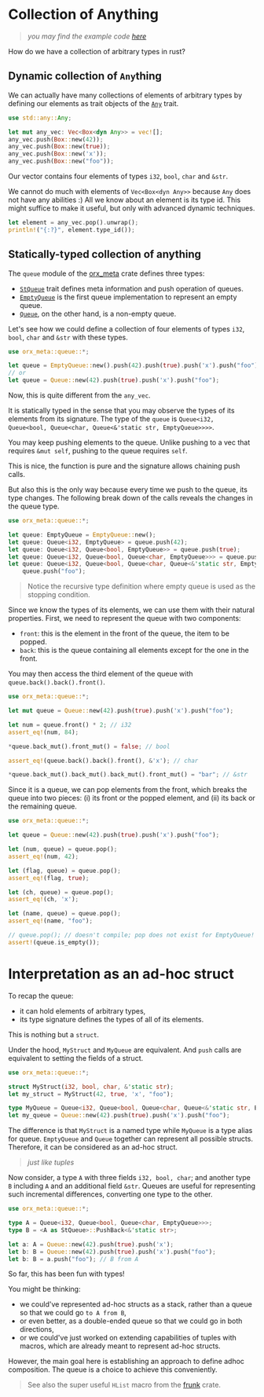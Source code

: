 # Collection of Anything

> *you may find the example code [here](https://github.com/orxfun/orx-meta/blob/main/examples/1_collection_of_anything.rs)*

How do we have a collection of arbitrary types in rust?

## Dynamic collection of `Any`thing

We can actually have many collections of elements of arbitrary types by defining our elements as trait objects of the [`Any`](https://doc.rust-lang.org/std/any/trait.Any.html) trait.

```rust
use std::any::Any;

let mut any_vec: Vec<Box<dyn Any>> = vec![];
any_vec.push(Box::new(42));
any_vec.push(Box::new(true));
any_vec.push(Box::new('x'));
any_vec.push(Box::new("foo"));
```

Our vector contains four elements of types `i32`, `bool`, `char` and `&str`.

We cannot do much with elements of `Vec<Box<dyn Any>>` because `Any` does not have any abilities :) All we know about an element is its type id. This might suffice to make it useful, but only with advanced dynamic techniques.

```rust
let element = any_vec.pop().unwrap();
println!("{:?}", element.type_id());
```

## Statically-typed collection of anything

The `queue` module of the [orx_meta](https://github.com/orxfun/orx-meta/) crate defines three types:

* [`StQueue`](https://docs.rs/orx-meta/latest/orx_meta/queue/trait.StQueue.html) trait defines meta information and push operation of queues.
* [`EmptyQueue`](https://docs.rs/orx-meta/latest/orx_meta/queue/struct.EmptyQueue.html) is the first queue implementation to represent an empty queue.
* [`Queue`](https://docs.rs/orx-meta/latest/orx_meta/queue/struct.Queue.html), on the other hand, is a non-empty queue.

Let's see how we could define a collection of four elements of types `i32`, `bool`, `char` and `&str` with these types.

```rust
use orx_meta::queue::*;

let queue = EmptyQueue::new().push(42).push(true).push('x').push("foo");
// or
let queue = Queue::new(42).push(true).push('x').push("foo");
```

Now, this is quite different from the `any_vec`.

It is statically typed in the sense that you may observe the types of its elements from its signature. The type of the `queue` is `Queue<i32, Queue<bool, Queue<char, Queue<&'static str, EmptyQueue>>>>`.

You may keep pushing elements to the queue. Unlike pushing to a vec that requires `&mut self`, pushing to the queue requires `self`.

This is nice, the function is pure and the signature allows chaining push calls.

But also this is the only way because every time we push to the queue, its type changes. The following break down of the calls reveals the changes in the queue type.

```rust
use orx_meta::queue::*;

let queue: EmptyQueue = EmptyQueue::new();
let queue: Queue<i32, EmptyQueue> = queue.push(42);
let queue: Queue<i32, Queue<bool, EmptyQueue>> = queue.push(true);
let queue: Queue<i32, Queue<bool, Queue<char, EmptyQueue>>> = queue.push('x');
let queue: Queue<i32, Queue<bool, Queue<char, Queue<&'static str, EmptyQueue>>>> =
    queue.push("foo");
```

> Notice the recursive type definition where empty queue is used as the stopping condition.

Since we know the types of its elements, we can use them with their natural properties. First, we need to represent the queue with two components:
* `front`: this is the element in the front of the queue, the item to be popped.
* `back`: this is the queue containing all elements except for the one in the front.

You may then access the third element of the queue with `queue.back().back().front()`.

```rust
use orx_meta::queue::*;

let mut queue = Queue::new(42).push(true).push('x').push("foo");

let num = queue.front() * 2; // i32
assert_eq!(num, 84);

*queue.back_mut().front_mut() = false; // bool

assert_eq!(queue.back().back().front(), &'x'); // char

*queue.back_mut().back_mut().back_mut().front_mut() = "bar"; // &str
```

Since it is a queue, we can pop elements from the front, which breaks the queue into two pieces: (i) its front or the popped element, and (ii) its back or the remaining queue.

```rust
use orx_meta::queue::*;

let queue = Queue::new(42).push(true).push('x').push("foo");

let (num, queue) = queue.pop();
assert_eq!(num, 42);

let (flag, queue) = queue.pop();
assert_eq!(flag, true);

let (ch, queue) = queue.pop();
assert_eq!(ch, 'x');

let (name, queue) = queue.pop();
assert_eq!(name, "foo");

// queue.pop(); // doesn't compile; pop does not exist for EmptyQueue!
assert!(queue.is_empty());
```

# Interpretation as an ad-hoc struct

To recap the queue:
* it can hold elements of arbitrary types,
* its type signature defines the types of all of its elements.

This is nothing but a `struct`.

Under the hood, `MyStruct` and `MyQueue` are equivalent. And `push` calls are equivalent to setting the fields of a struct.

```rust
use orx_meta::queue::*;

struct MyStruct(i32, bool, char, &'static str);
let my_struct = MyStruct(42, true, 'x', "foo");

type MyQueue = Queue<i32, Queue<bool, Queue<char, Queue<&'static str, EmptyQueue>>>>;
let my_queue = Queue::new(42).push(true).push('x').push("foo");
```

The difference is that `MyStruct` is a named type while `MyQueue` is a type alias for queue. `EmptyQueue` and `Queue` together can represent all possible structs. Therefore, it can be considered as an ad-hoc struct.

> *just like tuples*

Now consider, a type `A` with three fields `i32, bool, char`; and another type `B` including `A` and an additional field `&str`. Queues are useful for representing such incremental differences, converting one type to the other.

```rust
use orx_meta::queue::*;

type A = Queue<i32, Queue<bool, Queue<char, EmptyQueue>>>;
type B = <A as StQueue>::PushBack<&'static str>;

let a: A = Queue::new(42).push(true).push('x');
let b: B = Queue::new(42).push(true).push('x').push("foo");
let b: B = a.push("foo"); // B from A
```

So far, this has been fun with types!

You might be thinking:

* we could've represented ad-hoc structs as a stack, rather than a queue so that we could go `to A from B`,
* or even better, as a double-ended queue so that we could go in both directions,
* or we could've just worked on extending capabilities of tuples with macros, which are already meant to represent ad-hoc structs.

However, the main goal here is establishing an approach to define adhoc composition. The queue is a choice to achieve this conveniently.

> See also the super useful `HList` macro from the [frunk](https://crates.io/crates/frunk#hlist) crate.
